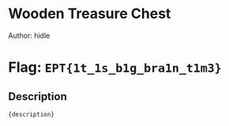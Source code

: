 # Wooden Treasure Chest
Author: hidle

# Flag: `EPT{1t_1s_b1g_bra1n_t1m3}`
## Description
```
{description}
```

